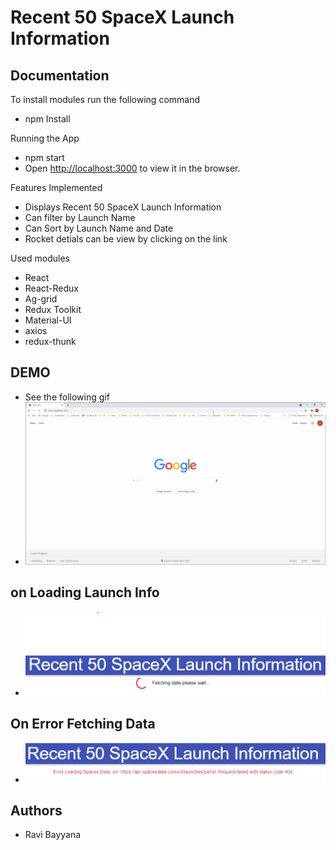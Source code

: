 # Recent 50 SpaceX Launch Information

## Documentation

To install modules run the following command
- npm Install

Running the App
- npm start
- Open [http://localhost:3000](http://localhost:3000) to view it in the browser.

Features Implemented
- Displays Recent 50 SpaceX Launch Information
- Can filter by Launch Name
- Can Sort by Launch Name and Date
- Rocket detials can be view by clicking on the link

Used modules
- React
- React-Redux
- Ag-grid
- Redux Toolkit
- Material-UI
- axios
- redux-thunk

## DEMO
- See the following gif 
- ![](demo/SpaceXInfo.gif)
## on Loading Launch Info
- ![](demo/Loading.png)
## On Error Fetching Data
- ![](demo/OnError.png)

## Authors
- Ravi Bayyana
